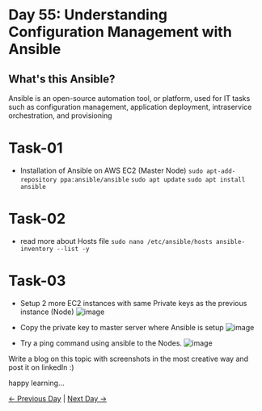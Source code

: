 # Day 55: Understanding Configuration Management with Ansible

## What's this Ansible?

Ansible is an open-source automation tool, or platform, used for IT tasks such as configuration management, application deployment, intraservice orchestration, and provisioning

# Task-01

- Installation of Ansible on AWS EC2 (Master Node)
  `sudo apt-add-repository ppa:ansible/ansible` `sudo apt update`
  `sudo apt install ansible`

# Task-02

- read more about Hosts file
  `sudo nano /etc/ansible/hosts ansible-inventory --list -y`

# Task-03

- Setup 2 more EC2 instances with same Private keys as the previous instance (Node)
  ![image](https://github.com/amrit7198/90DaysOfDevOps/assets/36197073/90d4c06b-3f5d-4cc9-aea7-230ae5dc9aa2)

- Copy the private key to master server where Ansible is setup
  ![image](https://github.com/amrit7198/90DaysOfDevOps/assets/36197073/8aab79fa-62a6-4395-97ee-d94f037a78c5)

- Try a ping command using ansible to the Nodes.
  ![image](https://github.com/amrit7198/90DaysOfDevOps/assets/36197073/73866d22-8e2e-4052-91a2-9bd79f1b563b)


Write a blog on this topic with screenshots in the most creative way and post it on linkedIn :)

happy learning...

[← Previous Day](../day54/README.md) | [Next Day →](../day56/README.md)
